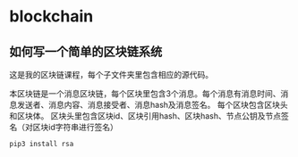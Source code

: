 # blockchain

## 如何写一个简单的区块链系统

这是我的区块链课程，每个子文件夹里包含相应的源代码。

本区块链是一个消息区块链，每个区块里包含3个消息。每个消息有消息时间、消息发送者、消息内容、消息接受者、消息hash及消息签名。
每个区块包含区块头和区块体。
区块头里包含区块id、区块引用hash、区块hash、节点公钥及节点签名（对区块id字符串进行签名）
```
pip3 install rsa
```
